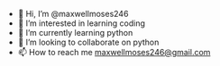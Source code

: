 - 👋 Hi, I’m @maxwellmoses246
- 👀 I’m interested in learning coding
- 🌱 I’m currently learning python
- 💞️ I’m looking to collaborate on python
- 📫 How to reach me maxwellmoses246@gmail.com

<!---
maxwellmoses246/maxwellmoses246 is a ✨ special ✨ repository because its `README.md` (this file) appears on your GitHub profile.
You can click the Preview link to take a look at your changes.
--->
